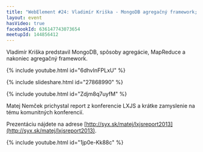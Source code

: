 ```yaml
---
title: "WebElement #24: Vladimír Kriška - MongoDB agregačný framework; Gregor Raýman - Úvod do AngularJS; Matej Nemček - Report z LXJS + komunitné konferencie"
layout: event
hasVideo: true
facebookId: 636147743073654
meetupId: 144856412
---
```



Vladimír Kriška predstavil MongoDB, spôsoby agregácie, MapReduce a nakoniec agregačný framework.

{% include youtube.html id="6dhvInFPLxU" %}

{% include slideshare.html id="27868990" %}


{% include youtube.html id="Zdjm8q7uyfM" %}



Matej Nemček prichystal report z konferencie LXJS a krátke zamyslenie na tému komunitných konferencií.

Prezentáciu nájdete na adrese [http://syx.sk/matej/lxjsreport2013](http://syx.sk/matej/lxjsreport2013).

{% include youtube.html id="1jp0e-Kk88c" %}




